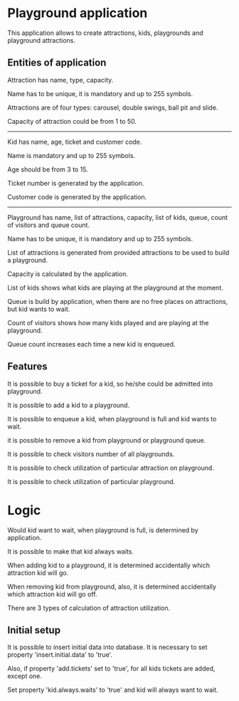 # Playground application

This application allows to create attractions, kids, playgrounds and playground attractions.


## Entities of application
Attraction has name, type, capacity.

Name has to be unique, it is mandatory and up to 255 symbols.

Attractions are of four types: carousel, double swings, ball pit and slide.

Capacity of attraction could be from 1 to 50.

------------------------------------------------------
Kid has name, age, ticket and customer code.

Name is mandatory and up to 255 symbols.

Age should be from 3 to 15.

Ticket number is generated by the application.

Customer code is generated by the application.

------------------------------------------------------
Playground has name, list of attractions, capacity, list of kids, queue, count of visitors and queue count.

Name has to be unique, it is mandatory and up to 255 symbols.

List of attractions is generated from provided attractions to be used to build a playground.

Capacity is calculated by the application.

List of kids shows what kids are playing at the playground at the moment.

Queue is build by application, when there are no free places on attractions, but kid wants to wait.

Count of visitors shows how many kids played and are playing at the playground.

Queue count increases each time a new kid is enqueued.

## Features
It is possible to buy a ticket for a kid, so he/she could be admitted into playground.

It is possible to add a kid to a playground.

It is possible to enqueue a kid, when playground is full and kid wants to wait.

it is possible to remove a kid from playground or playground queue.

It is possible to check visitors number of all playgrounds.

It is possible to check utilization of particular attraction on playground.

It is possible to check utilization of particular playground.

# Logic
Would kid want to wait, when playground is full, is determined by application.

It is possible to make that kid always waits.

When adding kid to a playground, it is determined accidentally which attraction kid will go.

When removing kid from playground, also, it is determined accidentally which attraction kid will go off.

There are 3 types of calculation of attraction utilization. 

## Initial setup
It is possible to insert initial data into database. It is necessary to set property 'insert.initial.data' to 'true'.

Also, if property 'add.tickets' set to 'true', for all kids tickets are added, except one.

Set property 'kid.always.waits' to 'true' and kid will always want to wait.
